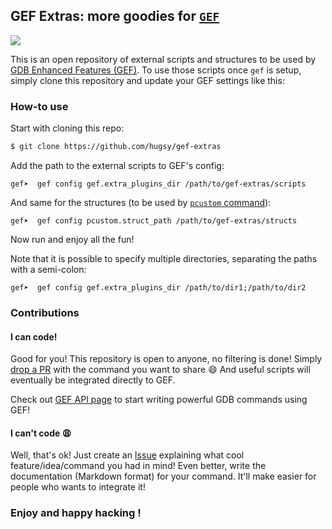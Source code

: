 ## GEF Extras: more goodies for [`GEF`](https://github.com/hugsy/gef) ##

[![](https://readthedocs.org/projects/gef-extras/badge/?version=master)](http://gef-extras.readthedocs.io/en/master/)

This is an open repository of external scripts and structures to be used by
[GDB Enhanced Features (GEF)](https://github.com/hugsy/gef). To use those
scripts once `gef` is setup, simply clone this repository and update your GEF
settings like this:


### How-to use ###

Start with cloning this repo:
```bash
$ git clone https://github.com/hugsy/gef-extras
```

Add the path to the external scripts to GEF's config:
```
gef➤  gef config gef.extra_plugins_dir /path/to/gef-extras/scripts
```

And same for the structures (to be used by [`pcustom` command](https://gef.readthedocs.io/en/master/commands/pcustom/)):
```
gef➤  gef config pcustom.struct_path /path/to/gef-extras/structs
```

Now run and enjoy all the fun!


Note that it is possible to specify multiple directories, separating the paths with
a semi-colon:

```
gef➤  gef config gef.extra_plugins_dir /path/to/dir1;/path/to/dir2
```


### Contributions ###

#### I can code! ####

Good for you! This repository is open to anyone, no filtering is done!
Simply [drop a PR](https://github.com/hugsy/gef-scripts/pulls) with
the command you want to share :smile: And useful scripts will eventually be
integrated directly to GEF.

Check out [GEF API page](https://gef.readthedocs.io/en/latest/api/) to start
writing powerful GDB commands using GEF!


#### I can't code :weary: ####

Well, that's ok! Just create an [Issue](https://github.com/hugsy/gef-extras/issues)
explaining what cool feature/idea/command you had in mind! Even better, write
the documentation (Markdown format) for your command. It'll make easier for
people who wants to integrate it!


### Enjoy and happy hacking ! ###
